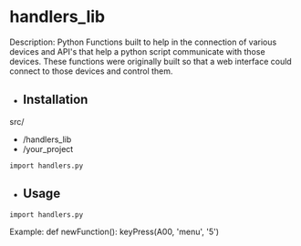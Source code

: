 # handlers_lib

Description:
Python Functions built to help in the connection of various devices and API's that help a python script communicate with those devices. These functions were originally built so that a web interface could connect to those devices and control them.


* ## Installation
src/
  * /handlers_lib
  * /your_project
  
 
 ```import handlers.py```
 

  

* ## Usage
```import handlers.py```

Example:
 def newFunction():
      keyPress(A00, 'menu', '5')
